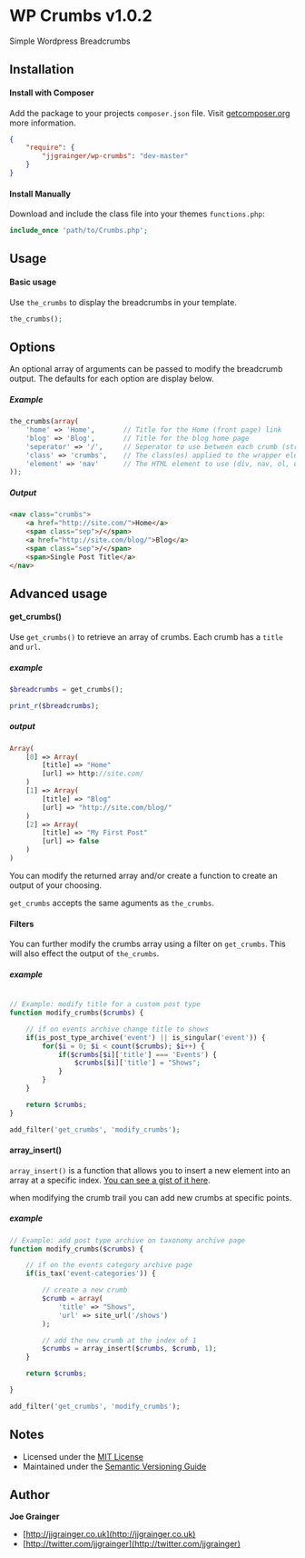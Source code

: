 # WP Crumbs v1.0.2

Simple Wordpress Breadcrumbs

## Installation

#### Install with Composer

Add the package to your projects `composer.json` file. Visit [getcomposer.org](http://getcomposer.org/) more information.

```json
{
    "require": {
        "jjgrainger/wp-crumbs": "dev-master"
    }
}
```

#### Install Manually

Download and include the class file into your themes `functions.php`:

```php
include_once 'path/to/Crumbs.php';
```


## Usage

#### Basic usage

Use `the_crumbs` to display the breadcrumbs in your template.

```php
the_crumbs();
```

## Options

An optional array of arguments can be passed to modify the breadcrumb output.
The defaults for each option are display below.

##### Example

```php
the_crumbs(array(
    'home' => 'Home',       // Title for the Home (front page) link
    'blog' => 'Blog',       // Title for the blog home page
    'seperator' => '/',     // Seperator to use between each crumb (string or false)
    'class' => 'crumbs',    // The class(es) applied to the wrapper element ('crumbs', 'nav crumbs')
    'element' => 'nav'      // The HTML element to use (div, nav, ol, ul)
));
```

##### Output

```html
<nav class="crumbs">
    <a href="http://site.com/">Home</a>
    <span class="sep">/</span>
    <a href="http://site.com/blog/">Blog</a>
    <span class="sep">/</span>
    <span>Single Post Title</a>
</nav>
```


## Advanced usage

#### get_crumbs()

Use `get_crumbs()` to retrieve an array of crumbs. Each crumb has a `title` and `url`.

##### example

```php
$breadcrumbs = get_crumbs();

print_r($breadcrumbs);
```

##### output
```php
Array(
    [0] => Array(
        [title] => "Home"
        [url] => http://site.com/
    )
    [1] => Array(
        [title] => "Blog"
        [url] => "http://site.com/blog/"
    )
    [2] => Array(
        [title] => "My First Post"
        [url] => false
    )
)
```

You can modify the returned array and/or create a function to create an output of your choosing.

`get_crumbs` accepts the same aguments as `the_crumbs`.

#### Filters

You can further modify the crumbs array using a filter on `get_crumbs`. This will also effect the output of `the_crumbs`.

##### example

```php

// Example: modify title for a custom post type
function modify_crumbs($crumbs) {

    // if on events archive change title to shows
    if(is_post_type_archive('event') || is_singular('event')) {
        for($i = 0; $i < count($crumbs); $i++) {
            if($crumbs[$i]['title'] === 'Events') {
                $crumbs[$i]['title'] = "Shows";
            }
        }
    }

    return $crumbs;
}

add_filter('get_crumbs', 'modify_crumbs');
```

#### array_insert()

`array_insert()` is a function that allows you to insert a new element into an array at a specific index.
[You can see a gist of it here](https://gist.github.com/jjgrainger/845271930a319079b74b).

when modifying the crumb trail you can add new crumbs at specific points.

##### example

```php
// Example: add post type archive on taxonomy archive page
function modify_crumbs($crumbs) {

    // if on the events category archive page
    if(is_tax('event-categories')) {

        // create a new crumb
        $crumb = array(
            'title' => "Shows",
            'url' => site_url('/shows')
        );

        // add the new crumb at the index of 1
        $crumbs = array_insert($crumbs, $crumb, 1);
    }

    return $crumbs;

}

add_filter('get_crumbs', 'modify_crumbs');
```

## Notes

* Licensed under the [MIT License](https://github.com/jjgrainger/wp-crumbs/blob/master/LICENSE)
* Maintained under the [Semantic Versioning Guide](http://semver.org)

## Author

**Joe Grainger**
* [http://jjgrainger.co.uk](http://jjgrainger.co.uk)
* [http://twitter.com/jjgrainger](http://twitter.com/jjgrainger)
